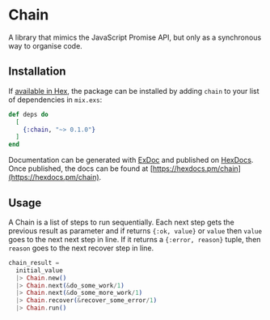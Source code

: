# Chain

A library that mimics the JavaScript Promise API, but only as a synchronous way to organise code. 

## Installation

If [available in Hex](https://hex.pm/docs/publish), the package can be installed
by adding `chain` to your list of dependencies in `mix.exs`:

```elixir
def deps do
  [
    {:chain, "~> 0.1.0"}
  ]
end
```

Documentation can be generated with [ExDoc](https://github.com/elixir-lang/ex_doc)
and published on [HexDocs](https://hexdocs.pm). Once published, the docs can
be found at [https://hexdocs.pm/chain](https://hexdocs.pm/chain).

## Usage

A Chain is a list of steps to run sequentially.
Each next step gets the previous result as parameter and if returns `{:ok, value}` or `value` then `value` goes to the 
next next step in line. If it returns a `{:error, reason}` tuple, then `reason` goes to the next recover step in line.
```elixir
chain_result =
  initial_value
  |> Chain.new()
  |> Chain.next(&do_some_work/1)
  |> Chain.next(&do_some_more_work/1)
  |> Chain.recover(&recover_some_error/1)
  |> Chain.run()
```
